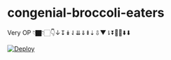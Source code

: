 # congenial-broccoli-eaters

Very OP 👇🏿👇🏻👇↓↧↡⇃⇊⇓⇟⇣⇩▼⇂⏬🔽🔻⬇️⬇

[![Deploy](https://www.herokucdn.com/deploy/button.svg)](https://heroku.com/deploy)

